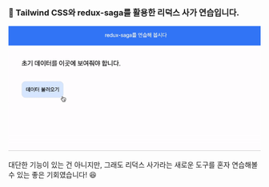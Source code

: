 ### 🥋 Tailwind CSS와 redux-saga를 활용한 리덕스 사가 연습입니다.

![스크린샷](image.gif)

대단한 기능이 있는 건 아니지만, 그래도 리덕스 사가라는 새로운 도구를 혼자 연습해볼 수 있는 좋은 기회였습니다! 😆
